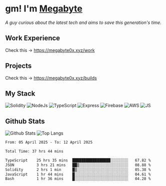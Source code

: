 # gm! I'm [Megabyte](https://megabyte0x.xyz/)

*A guy curious about the latest tech and aims to save this generation's time.*

## Work Experience

Check this -> https://megabyte0x.xyz/work

## Projects

Check this -> https://megabyte0x.xyz/builds

## My Stack

![Solidity](https://img.shields.io/badge/solidity-grey?style=for-the-badge&logo=solidity&logoColor=Green)
![NodeJs](https://img.shields.io/badge/NODE_JS-grey?style=for-the-badge&logo=nodedotjs&logoColor=Green)
![TypeScript](https://img.shields.io/badge/TS-grey?style=for-the-badge&logo=typescript&logoColor=Green)
![Express](https://img.shields.io/badge/EXPRESS-grey?style=for-the-badge&logo=EXPRESS&logoColor=Green)
![Firebase](https://img.shields.io/badge/EXPRESS-grey?style=for-the-badge&logo=EXPRESS&logoColor=Green)
![AWS](https://img.shields.io/badge/AWS-grey?style=for-the-badge&logo=amazonaws&logoColor=Yellow)
![JS](https://img.shields.io/badge/JS-grey?style=for-the-badge&logo=javascript&logoColor=Green)

## Github Stats

![Github Stats](https://github-readme-stats.vercel.app/api?username=megabyte0x&show_icons=true&theme=dark&hide_border=true&bg_color=0D1117) ![Top Langs](https://github-readme-stats.vercel.app/api/top-langs/?username=megabyte0x&layout=compact&theme=dark)

<!--START_SECTION:waka-->

```txt
From: 05 April 2025 - To: 12 April 2025

Total Time: 37 hrs 44 mins

TypeScript    25 hrs 35 mins  █████████████████░░░░░░░░   67.82 %
JSON          3 hrs 21 mins   ██▒░░░░░░░░░░░░░░░░░░░░░░   08.88 %
Solidity      2 hrs 1 min     █▒░░░░░░░░░░░░░░░░░░░░░░░   05.38 %
JavaScript    1 hr 44 mins    █░░░░░░░░░░░░░░░░░░░░░░░░   04.61 %
Bash          1 hr 36 mins    █░░░░░░░░░░░░░░░░░░░░░░░░   04.28 %
```

<!--END_SECTION:waka-->



